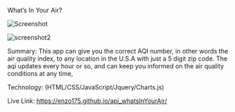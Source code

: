 What’s In Your Air? 

![Screenshot](https://user-images.githubusercontent.com/53190554/65548140-e65acc80-dee8-11e9-9e19-e2e85f564c6a.jpg)

![screenshot2](https://user-images.githubusercontent.com/53190554/65548349-4c475400-dee9-11e9-9f4c-0d9cfe4aebdf.jpg)



Summary:
This app can give you the correct AQI number, in other words the air quality index, to any location in the U.S.A with just a 5 digit zip code. The aqi updates every hour or so, and can keep you informed on the air quality conditions at any time,

Technology:
(HTML/CSS/JavaScript/Jquery/Charts.js)

Live Link:
https://enzo175.github.io/api_whatsInYourAir/

